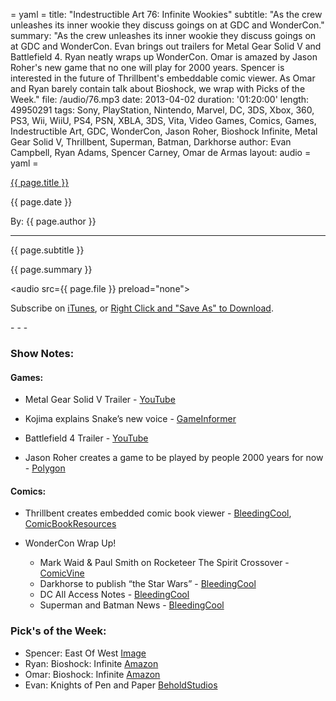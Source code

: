 = yaml =
title: "Indestructible Art 76: Infinite Wookies"
subtitle: "As the crew unleashes its inner wookie they discuss goings on at GDC and WonderCon."
summary: "As the crew unleashes its inner wookie they discuss goings on at GDC and WonderCon. Evan brings out trailers for Metal Gear Solid V and Battlefield 4. Ryan neatly wraps up WonderCon. Omar is amazed by Jason Roher's new game that no one will play for 2000 years. Spencer is interested in the future of Thrillbent's embeddable comic viewer. As Omar and Ryan barely contain talk about Bioshock, we wrap with Picks of the Week."
file: /audio/76.mp3
date: 2013-04-02
duration: '01:20:00'
length: 49950291
tags: Sony, PlayStation, Nintendo, Marvel, DC, 3DS, Xbox, 360, PS3, Wii, WiiU, PS4, PSN, XBLA, 3DS, Vita, Video Games, Comics, Games, Indestructible Art, GDC, WonderCon, Jason Roher, Bioshock Infinite, Metal Gear Solid V, Thrillbent, Superman, Batman, Darkhorse
author: Evan Campbell, Ryan Adams, Spencer Carney, Omar de Armas
layout: audio
= yaml =

<a href="{{ page.url }}" class='postTitleLink'><p class='postTitle'>{{ page.title }}</p></a>
<p class='postPublished'>{{ page.date }}</p>
<p class='postAuthor'>By: {{ page.author }}</p>
<hr>
<p class='podcastSummary'>{{ page.subtitle }}</p>

<p class='podcastSummary'>{{ page.summary }}</p>

<audio src={{ page.file }} preload="none"></audio>
<p class='subLinks'>Subscribe on <a href='http://bit.ly/iapodcast'>iTunes</a>, or <a href={{ page.file }}>Right Click and "Save As" to Download</a>.</p>
- - -

### Show Notes:  ###
#### Games: ####
* Metal Gear Solid V Trailer - [YouTube](http://www.youtube.com/watch?v=xw5t45tEPWQ)
* Kojima explains Snake’s new voice - [GameInformer](http://www.gameinformer.com/b/news/archive/2013/03/30/hideo-kojima-explains-solid-snake-39-s-new-voice-for-metal-gear-solid-v.aspx)
* Battlefield 4 Trailer - [YouTube](http://www.youtube.com/watch?v=U8HVQXkeU8U)
  
* Jason Roher creates a game to be played by people 2000 years for now - [Polygon](http://www.polygon.com/2013/3/28/4157884/game-designer-jason-rohrer-designs-a-game-meant-to-be-played-2000)
  
#### Comics: ####
* Thrillbent creates embedded comic book viewer - [BleedingCool](http://www.bleedingcool.com/2013/03/30/waids-thrillbent-to-embed-comics-ala-youtube-wondercon/), [ComicBookResources](http://www.comicbookresources.com/?page=article&id=44599)
  
* WonderCon Wrap Up!
    * Mark Waid & Paul Smith on Rocketeer The Spirit Crossover - [ComicVine](http://www.comicvine.com/articles/idw-dc-announce-mark-waid-paul-smith-on-rocketeer-/1100-146325/)
    * Darkhorse to publish “the Star Wars” - [BleedingCool](http://www.bleedingcool.com/2013/03/31/dark-horse-to-adapt-george-lucas-original-concept-the-star-wars-into-comics-wondercon/)
    * DC All Access Notes - [BleedingCool](http://www.bleedingcool.com/2013/03/31/christos-gage-on-arrow-and-batgirl-beyond-it-must-by-the-dc-access-all-areas-panel-at-wondercon/)
    * Superman and Batman News - [BleedingCool](http://www.bleedingcool.com/2013/03/29/wondercon-batman-zero-year-superman-unchained-and-drawing-lex-luthor-to-look-like-grant-morrison/)
  
### Pick's of the Week: ###
* Spencer: East Of West [Image](http://www.imagecomics.com/comics/5420/East-of-West-1)
* Ryan: Bioshock: Infinite [Amazon](http://www.amazon.com/gp/product/B009PJ9L8O/ref=as_li_ss_tl?ie=UTF8&camp=1789&creative=390957&creativeASIN=B009PJ9L8O&linkCode=as2&tag=indestart-20)
* Omar: Bioshock: Infinite [Amazon](http://www.amazon.com/gp/product/B009PJ9L8O/ref=as_li_ss_tl?ie=UTF8&camp=1789&creative=390957&creativeASIN=B009PJ9L8O&linkCode=as2&tag=indestart-20)
* Evan: Knights of Pen and Paper [BeholdStudios](http://beholdstudios.com.br/knights-of-pen-paper/)